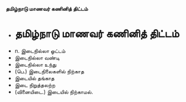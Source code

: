 **தமிழ்நாடு மாணவர் கணினித் திட்டம்**
- # தமிழ்நாடு மாணவர் கணினித் திட்டம்
- n. இடைநில்லா ஓட்டம்
- இடைநில்லா வண்டி
- இடைநில்லா உந்து
- (பெ.) இடைநிலைகளில் நிற்காத
- இடையில் தங்காத
- இடை நிறுத்தலற்ற
- (வினையிடை.) இடையில் நிற்காமல்.

